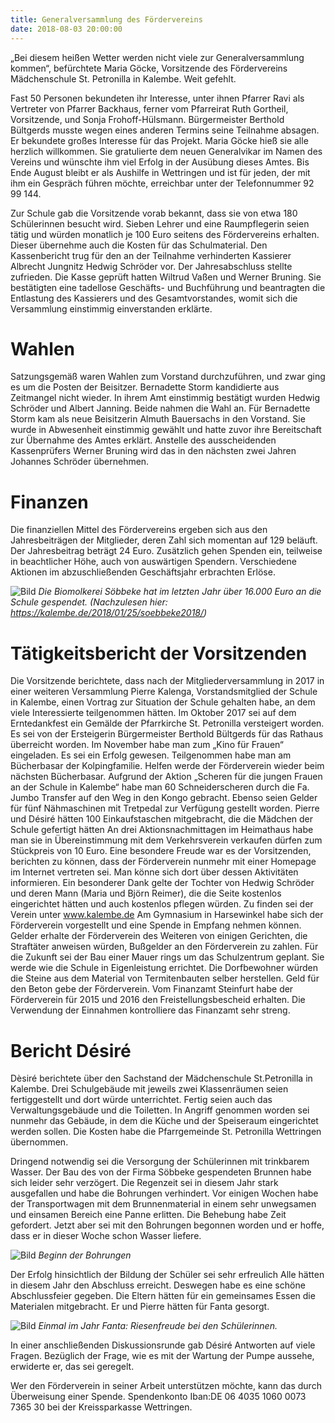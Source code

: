 ```yaml
---
title: Generalversammlung des Fördervereins
date: 2018-08-03 20:00:00
---
```



„Bei diesem heißen Wetter werden nicht viele zur Generalversammlung kommen“, befürchtete Maria Göcke, Vorsitzende des Fördervereins Mädchenschule St. Petronilla in Kalembe. Weit gefehlt.

<!-- more -->

Fast 50 Personen bekundeten ihr Interesse, unter ihnen Pfarrer Ravi als Vertreter von Pfarrer Backhaus, ferner vom Pfarreirat Ruth Gortheil, Vorsitzende, und Sonja Frohoff-Hülsmann. Bürgermeister Berthold Bültgerds musste wegen eines anderen Termins seine Teilnahme absagen. Er bekundete großes Interesse für das Projekt. Maria Göcke hieß sie alle herzlich willkommen. Sie gratulierte dem neuen Generalvikar im Namen des Vereins und wünschte ihm viel Erfolg in der Ausübung dieses Amtes. 
Bis Ende August bleibt er als Aushilfe in Wettringen und ist für jeden, der mit ihm ein Gespräch führen möchte, erreichbar unter der Telefonnummer 92 99 144. 

Zur Schule gab die Vorsitzende vorab bekannt, dass sie von etwa 180 Schülerinnen besucht wird. Sieben Lehrer und eine Raumpflegerin seien tätig und würden monatlich je 100 Euro seitens des Fördervereins erhalten. Dieser übernehme auch die Kosten für das Schulmaterial. Den Kassenbericht trug für den an der Teilnahme verhinderten Kassierer Albrecht Jungnitz Hedwig Schröder vor. Der Jahresabschluss stellte zufrieden. Die Kasse geprüft hatten Wiltrud Vaßen und Werner Bruning. Sie bestätigten eine tadellose Geschäfts- und Buchführung und beantragten die Entlastung des Kassierers und des Gesamtvorstandes, womit sich die Versammlung einstimmig einverstanden erklärte.


# Wahlen

Satzungsgemäß waren Wahlen zum Vorstand durchzuführen, und zwar ging es um die Posten der Beisitzer. Bernadette Storm kandidierte aus Zeitmangel nicht wieder. In ihrem Amt einstimmig bestätigt wurden Hedwig Schröder und Albert Janning. Beide nahmen die Wahl an. Für Bernadette Storm kam als neue Beisitzerin Almuth Bauersachs in den Vorstand. Sie wurde in Abwesenheit einstimmig gewählt und hatte zuvor ihre Bereitschaft zur Übernahme des Amtes erklärt. Anstelle des ausscheidenden Kassenprüfers Werner Bruning wird das in den nächsten zwei Jahren Johannes Schröder übernehmen. 


# Finanzen

Die finanziellen Mittel des Fördervereins ergeben sich aus den Jahresbeiträgen der Mitglieder, deren Zahl sich momentan auf 129 beläuft. Der Jahresbeitrag beträgt 24 Euro. Zusätzlich gehen Spenden ein, teilweise in beachtlicher Höhe, auch von auswärtigen Spendern. Verschiedene Aktionen im abzuschließenden Geschäftsjahr erbrachten  Erlöse. 

![Bild](/images/DSC00151.JPG)
*Die Biomolkerei Söbbeke hat im letzten Jahr über 16.000 Euro an die Schule gespendet. (Nachzulesen hier: https://kalembe.de/2018/01/25/soebbeke2018/)*

# Tätigkeitsbericht der Vorsitzenden

Die Vorsitzende berichtete, dass nach der Mitgliederversammlung in 2017 in einer weiteren Versammlung Pierre Kalenga, Vorstandsmitglied der Schule in Kalembe, einen Vortrag zur Situation der Schule gehalten habe, an dem viele Interessierte teilgenommen hätten. Im Oktober 2017 sei auf dem Erntedankfest ein Gemälde der Pfarrkirche St. Petronilla versteigert worden. Es sei von der Ersteigerin Bürgermeister Berthold Bültgerds für das Rathaus überreicht worden. Im November habe man zum „Kino für Frauen“ eingeladen. Es sei ein Erfolg gewesen. Teilgenommen habe man am Bücherbasar der Kolpingfamilie. Helfen werde der Förderverein wieder beim nächsten Bücherbasar. Aufgrund der Aktion „Scheren für die jungen Frauen an der Schule in Kalembe“ habe man 60 Schneiderscheren durch die Fa. Jumbo Transfer auf den Weg in den Kongo gebracht. Ebenso seien Gelder für fünf Nähmaschinen mit Tretpedal zur Verfügung gestellt worden. Pierre und Désiré hätten 100 Einkaufstaschen mitgebracht, die die Mädchen der Schule gefertigt hätten An drei Aktionsnachmittagen im Heimathaus habe man sie in Übereinstimmung mit dem Verkehrsverein verkaufen dürfen zum Stückpreis von 10 Euro. Eine besondere Freude war es der Vorsitzenden, berichten zu können, dass der Förderverein nunmehr mit einer Homepage im Internet vertreten sei. Man könne sich dort über dessen Aktivitäten informieren. Ein besonderer Dank gelte der Tochter von Hedwig Schröder und deren Mann (Maria und Björn Reimer), die die Seite kostenlos eingerichtet hätten und auch kostenlos pflegen würden. Zu finden sei der Verein unter www.kalembe.de Am Gymnasium in Harsewinkel habe sich der Förderverein vorgestellt und eine Spende in Empfang nehmen können. Gelder erhalte der Förderverein des Weiteren von einigen Gerichten, die Straftäter anweisen würden, Bußgelder an den Förderverein zu zahlen. Für die Zukunft sei der Bau einer Mauer rings um das Schulzentrum geplant. Sie werde wie die Schule in Eigenleistung errichtet. Die Dorfbewohner würden die Steine aus  dem  Material von Termitenbauten selber herstellen. Geld für den Beton gebe der Förderverein.  Vom Finanzamt Steinfurt habe der Förderverein für 2015 und 2016 den Freistellungsbescheid erhalten. Die Verwendung der Einnahmen kontrolliere das Finanzamt sehr streng.  


# Bericht Désiré

Dèsiré berichtete über den Sachstand der Mädchenschule St.Petronilla in Kalembe. Drei Schulgebäude mit jeweils zwei Klassenräumen seien fertiggestellt und dort würde unterrichtet. Fertig seien auch das Verwaltungsgebäude und die Toiletten. In Angriff genommen worden sei nunmehr das Gebäude, in dem die Küche und der Speiseraum eingerichtet werden sollen. Die Kosten habe die Pfarrgemeinde St. Petronilla Wettringen übernommen. 

Dringend notwendig sei die Versorgung der Schülerinnen mit trinkbarem Wasser. Der Bau des von der Firma Söbbeke gespendeten Brunnen habe sich leider sehr verzögert. Die Regenzeit sei in diesem Jahr stark ausgefallen und habe die Bohrungen verhindert. Vor einigen Wochen habe der Transportwagen mit dem Brunnenmaterial in einem sehr unwegsamen und einsamen Bereich eine Panne erlitten. Die Behebung habe Zeit gefordert. Jetzt aber sei mit den Bohrungen begonnen worden und er hoffe, dass er in dieser Woche schon Wasser liefere. 

![Bild](/images/DSC00368.JPG)
*Beginn der Bohrungen*

Der Erfolg hinsichtlich der Bildung der Schüler sei sehr erfreulich Alle hätten in diesem Jahr den Abschluss erreicht. Deswegen habe es eine schöne Abschlussfeier gegeben. Die Eltern hätten für ein gemeinsames Essen die Materialen mitgebracht. Er und Pierre hätten für Fanta gesorgt. 

![Bild](/images/fanta.jpg)
*Einmal im Jahr Fanta: Riesenfreude bei den Schülerinnen.*

In einer anschließenden Diskussionsrunde gab Désiré Antworten auf viele Fragen. Bezüglich der Frage, wie es mit der Wartung der Pumpe aussehe, erwiderte er, das sei geregelt.

Wer den Förderverein in seiner Arbeit unterstützen möchte, kann das durch Überweisung einer Spende. Spendenkonto Iban:DE 06 4035 1060 0073 7365 30 bei der Kreissparkasse Wettringen.
